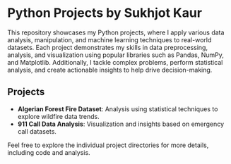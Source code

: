 # Python Projects by Sukhjot Kaur

This repository showcases my Python projects, where I apply various data analysis, manipulation, and machine learning techniques to real-world datasets. Each project demonstrates my skills in data preprocessing, analysis, and visualization using popular libraries such as Pandas, NumPy, and Matplotlib. Additionally, I tackle complex problems, perform statistical analysis, and create actionable insights to help drive decision-making.

## Projects

- **Algerian Forest Fire Dataset**: Analysis using statistical techniques to explore wildfire data trends.
- **911 Call Data Analysis**: Visualization and insights based on emergency call datasets.

Feel free to explore the individual project directories for more details, including code and analysis.
